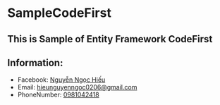 # SampleCodeFirst
## This is Sample of Entity Framework CodeFirst
## Information:
 * Facebook: [Nguyễn Ngọc Hiếu](https://www.facebook.com/TH.HUST)
 * Email: [hieunguyenngoc0206@gmail.com](mailto:hieunguyenngoc0206@gmail.com)
 * PhoneNumber: [0981042418](tel://0981042418)

